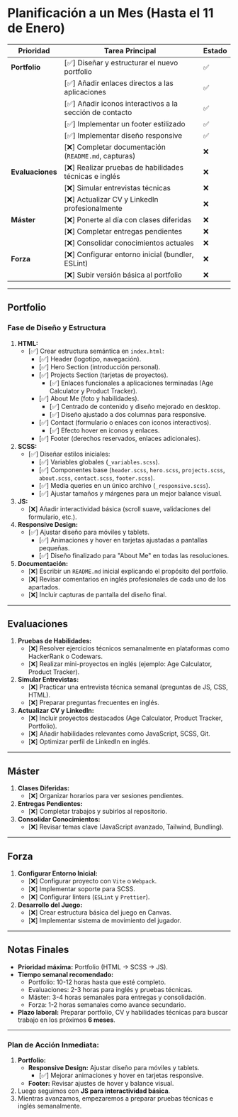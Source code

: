 # **Planificación a un Mes (Hasta el 11 de Enero)**

| **Prioridad**       | **Tarea Principal**                             | **Estado** |
|---------------------|--------------------------------------------------|-------------|
| **Portfolio**        | [✅] Diseñar y estructurar el nuevo portfolio        | ✅         |
|                     | [✅] Añadir enlaces directos a las aplicaciones      | ✅         |
|                     | [✅] Añadir iconos interactivos a la sección de contacto | ✅         |
|                     | [✅] Implementar un footer estilizado                | ✅         |
|                     | [✅] Implementar diseño responsive                   | ✅         |
|                     | [❌] Completar documentación (`README.md`, capturas) | ❌         |
| **Evaluaciones**     | [❌] Realizar pruebas de habilidades técnicas e inglés| ❌         |
|                     | [❌] Simular entrevistas técnicas                    | ❌         |
|                     | [❌] Actualizar CV y LinkedIn profesionalmente        | ❌         |
| **Máster**           | [❌] Ponerte al día con clases diferidas             | ❌         |
|                     | [❌] Completar entregas pendientes                   | ❌         |
|                     | [❌] Consolidar conocimientos actuales               | ❌         |
| **Forza**            | [❌] Configurar entorno inicial (bundler, ESLint)    | ❌         |
|                     | [❌] Subir versión básica al portfolio               | ❌         |

---

## **Portfolio**
### **Fase de Diseño y Estructura**
1. **HTML:**
   - [✅] Crear estructura semántica en `index.html`:
     - [✅] Header (logotipo, navegación).
     - [✅] Hero Section (introducción personal).
     - [✅] Projects Section (tarjetas de proyectos).
       - [✅] Enlaces funcionales a aplicaciones terminadas (Age Calculator y Product Tracker).
     - [✅] About Me (foto y habilidades).
       - [✅] Centrado de contenido y diseño mejorado en desktop.
       - [✅] Diseño ajustado a dos columnas para responsive.
     - [✅] Contact (formulario o enlaces con iconos interactivos).
       - [✅] Efecto hover en iconos y enlaces.
     - [✅] Footer (derechos reservados, enlaces adicionales).
2. **SCSS:**
   - [✅] Diseñar estilos iniciales:
     - [✅] Variables globales (`_variables.scss`).
     - [✅] Componentes base (`header.scss`, `hero.scss`, `projects.scss`, `about.scss`, `contact.scss`, `footer.scss`).
     - [✅] Media queries en un único archivo (`_responsive.scss`).
     - [✅] Ajustar tamaños y márgenes para un mejor balance visual.
3. **JS:**
   - [❌] Añadir interactividad básica (scroll suave, validaciones del formulario, etc.).
4. **Responsive Design:**
   - [✅] Ajustar diseño para móviles y tablets.
     - [✅] Animaciones y hover en tarjetas ajustadas a pantallas pequeñas.
     - [✅] Diseño finalizado para "About Me" en todas las resoluciones.
5. **Documentación:**
   - [❌] Escribir un `README.md` inicial explicando el propósito del portfolio.
   - [❌] Revisar comentarios en inglés profesionales de cada uno de los apartados.
   - [❌] Incluir capturas de pantalla del diseño final.

---

## **Evaluaciones**
1. **Pruebas de Habilidades:**
   - [❌] Resolver ejercicios técnicos semanalmente en plataformas como HackerRank o Codewars.
   - [❌] Realizar mini-proyectos en inglés (ejemplo: Age Calculator, Product Tracker).
2. **Simular Entrevistas:**
   - [❌] Practicar una entrevista técnica semanal (preguntas de JS, CSS, HTML).
   - [❌] Preparar preguntas frecuentes en inglés.
3. **Actualizar CV y LinkedIn:**
   - [❌] Incluir proyectos destacados (Age Calculator, Product Tracker, Portfolio).
   - [❌] Añadir habilidades relevantes como JavaScript, SCSS, Git.
   - [❌] Optimizar perfil de LinkedIn en inglés.

---

## **Máster**
1. **Clases Diferidas:**
   - [❌] Organizar horarios para ver sesiones pendientes.
2. **Entregas Pendientes:**
   - [❌] Completar trabajos y subirlos al repositorio.
3. **Consolidar Conocimientos:**
   - [❌] Revisar temas clave (JavaScript avanzado, Tailwind, Bundling).

---

## **Forza**
1. **Configurar Entorno Inicial:**
   - [❌] Configurar proyecto con `Vite` o `Webpack`.
   - [❌] Implementar soporte para SCSS.
   - [❌] Configurar linters (`ESLint` y `Prettier`).
2. **Desarrollo del Juego:**
   - [❌] Crear estructura básica del juego en Canvas.
   - [❌] Implementar sistema de movimiento del jugador.

---

## **Notas Finales**
- **Prioridad máxima:** Portfolio (HTML → SCSS → JS).
- **Tiempo semanal recomendado:**
  - Portfolio: 10-12 horas hasta que esté completo.
  - Evaluaciones: 2-3 horas para inglés y pruebas técnicas.
  - Máster: 3-4 horas semanales para entregas y consolidación.
  - Forza: 1-2 horas semanales como avance secundario.
- **Plazo laboral:** Preparar portfolio, CV y habilidades técnicas para buscar trabajo en los próximos **6 meses**.

---

### **Plan de Acción Inmediata:**
1. **Portfolio:**
   - **Responsive Design:** Ajustar diseño para móviles y tablets.
     - [✅] Mejorar animaciones y hover en tarjetas responsive.
   - **Footer:** Revisar ajustes de hover y balance visual.
2. Luego seguimos con **JS para interactividad básica**.
3. Mientras avanzamos, empezaremos a preparar pruebas técnicas e inglés semanalmente.
